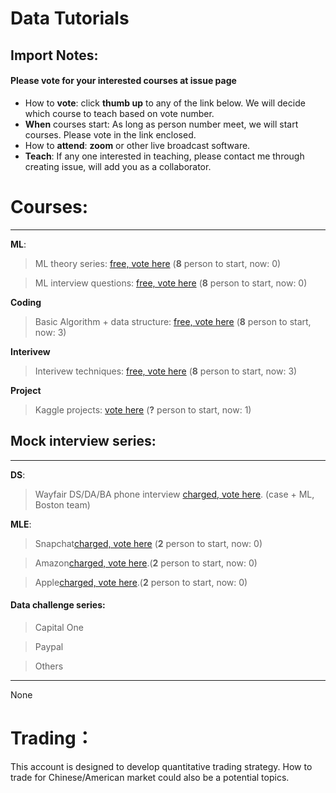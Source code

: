 # Data Tutorials

## Import Notes:
#### Please **vote** for your interested courses at issue page

* How to **vote**: click **thumb up** to any of the link below. We will decide which course to teach based on vote number.
* **When** courses start: As long as person number meet, we will start courses. Please vote in the link enclosed.
* How to **attend**: **zoom** or other live broadcast software.
* **Teach**: If any one interested in teaching, please contact me through creating issue, will add you as a collaborator.

# Courses: 
--------
**ML**:

>  ML theory series: [free, vote here](https://github.com/Hexgram/tutorials/issues/1) (**8** person to start, now: 0)

>  ML interview questions: [free, vote here](https://github.com/Hexgram/tutorials/issues/4) (**8** person to start, now: 0)

**Coding**

>  Basic Algorithm + data structure: [free, vote here](https://github.com/Hexgram/tutorials/issues/2) (**8** person to start, now: 3)

**Interivew**

>  Interivew techniques: [free, vote here](https://github.com/Hexgram/tutorials/issues/3) (**8** person to start, now: 3)

**Project**

> Kaggle projects: [vote here](https://github.com/Hexgram/tutorials/issues/8) (**?** person to start, now: 1)

## Mock interview series:
-----
**DS**:

>  Wayfair DS/DA/BA phone interview [charged, vote here](). (case + ML, Boston team) 

**MLE**: 

> Snapchat[charged, vote here]() (**2** person to start, now: 0)

>  Amazon[charged, vote here](https://github.com/Hexgram/tutorials/issues/7).(**2** person to start, now: 0)

>  Apple[charged, vote here](https://github.com/Hexgram/tutorials/issues/6).(**2** person to start, now: 0)



#### Data challenge series:
> Capital One

> Paypal

> Others

-----

None


# Trading：

This account is designed to develop quantitative trading strategy. How to trade for Chinese/American market could also be a potential topics.

